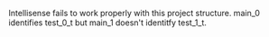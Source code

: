 Intellisense fails to work properly with this project structure. main_0 identifies test_0_t but main_1 doesn't identitfy test_1_t.
